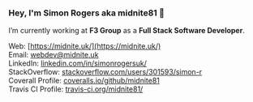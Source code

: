 ### Hey, I'm Simon Rogers aka midnite81 👋

I’m currently working at **F3 Group** as a **Full Stack Software Developer**. 

Web: [https://midnite.uk/](https://midnite.uk/)   
Email: [webdev@midnite.uk](mailto:webdev@midnite.uk)   
LinkedIn: [linkedin.com/in/simonrogersuk/](https://www.linkedin.com/in/simonrogersuk/)  
StackOverflow: [stackoverflow.com/users/301593/simon-r](https://stackoverflow.com/users/301593/simon-r)   
Coverall Profile: [coveralls.io/github/midnite81](https://coveralls.io/github/midnite81)  
Travis CI Profile: [travis-ci.org/midnite81/](http://travis-ci.org/midnite81/)


